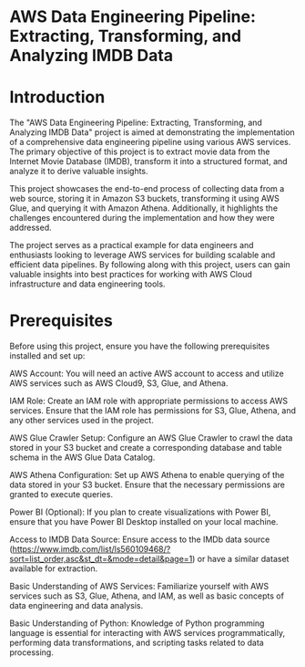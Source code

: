 # AWS Data Engineering Pipeline: Extracting, Transforming, and Analyzing IMDB Data

# Introduction
The "AWS Data Engineering Pipeline: Extracting, Transforming, and Analyzing IMDB Data" project is aimed at demonstrating the implementation of a comprehensive data engineering pipeline using various AWS services. The primary objective of this project is to extract movie data from the Internet Movie Database (IMDB), transform it into a structured format, and analyze it to derive valuable insights.

This project showcases the end-to-end process of collecting data from a web source, storing it in Amazon S3 buckets, transforming it using AWS Glue, and querying it with Amazon Athena. Additionally, it highlights the challenges encountered during the implementation and how they were addressed.

The project serves as a practical example for data engineers and enthusiasts looking to leverage AWS services for building scalable and efficient data pipelines. By following along with this project, users can gain valuable insights into best practices for working with AWS Cloud infrastructure and data engineering tools.

# Prerequisites
Before using this project, ensure you have the following prerequisites installed and set up:

AWS Account: You will need an active AWS account to access and utilize AWS services such as AWS Cloud9, S3, Glue, and Athena.

IAM Role: Create an IAM role with appropriate permissions to access AWS services. Ensure that the IAM role has permissions for S3, Glue, Athena, and any other services used in the project.

AWS Glue Crawler Setup: Configure an AWS Glue Crawler to crawl the data stored in your S3 bucket and create a corresponding database and table schema in the AWS Glue Data Catalog.

AWS Athena Configuration: Set up AWS Athena to enable querying of the data stored in your S3 bucket. Ensure that the necessary permissions are granted to execute queries.

Power BI (Optional): If you plan to create visualizations with Power BI, ensure that you have Power BI Desktop installed on your local machine.

Access to IMDB Data Source: Ensure access to the IMDb data source (https://www.imdb.com/list/ls560109468/?sort=list_order,asc&st_dt=&mode=detail&page=1) or have a similar dataset available for extraction.

Basic Understanding of AWS Services: Familiarize yourself with AWS services such as S3, Glue, Athena, and IAM, as well as basic concepts of data engineering and data analysis.

Basic Understanding of Python: Knowledge of Python programming language is essential for interacting with AWS services programmatically, performing data transformations, and scripting tasks related to data processing.
